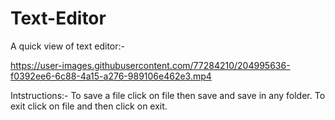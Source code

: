 # Text-Editor

A quick view of text editor:-

https://user-images.githubusercontent.com/77284210/204995636-f0392ee6-6c88-4a15-a276-989106e462e3.mp4


Intstructions:-
To save a file click on file then save and save in any folder.
To exit click on file and then click on exit.
